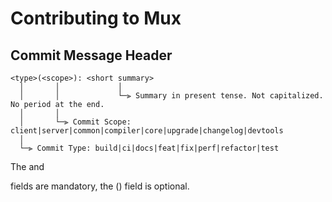 # Contributing to Mux

## Commit Message Header

```
<type>(<scope>): <short summary>
  │       │             │
  │       │             └─⫸ Summary in present tense. Not capitalized. No period at the end.
  │       │
  │       └─⫸ Commit Scope: client|server|common|compiler|core|upgrade|changelog|devtools
  │
  └─⫸ Commit Type: build|ci|docs|feat|fix|perf|refactor|test
```

The <type> and <summary> fields are mandatory, the (<scope>) field is optional.